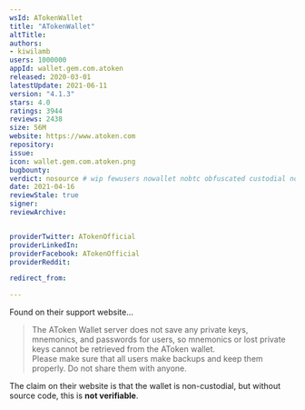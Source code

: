 ```yaml
---
wsId: ATokenWallet
title: "ATokenWallet"
altTitle: 
authors:
- kiwilamb
users: 1000000
appId: wallet.gem.com.atoken
released: 2020-03-01
latestUpdate: 2021-06-11
version: "4.1.3"
stars: 4.0
ratings: 3944
reviews: 2438
size: 56M
website: https://www.atoken.com
repository: 
issue: 
icon: wallet.gem.com.atoken.png
bugbounty: 
verdict: nosource # wip fewusers nowallet nobtc obfuscated custodial nosource nonverifiable reproducible bounty defunct
date: 2021-04-16
reviewStale: true
signer: 
reviewArchive:


providerTwitter: ATokenOfficial
providerLinkedIn: 
providerFacebook: ATokenOfficial
providerReddit: 

redirect_from:

---
```



Found on their support website...

> The AToken Wallet server does not save any private keys, mnemonics, and
  passwords for users, so mnemonics or lost private keys cannot be retrieved
  from the AToken wallet.<br>
  Please make sure that all users make backups and keep them properly. Do not
  share them with anyone.

The claim on their website is that the wallet is non-custodial, but without source code, this is **not verifiable**.
